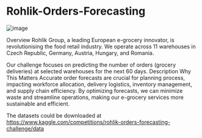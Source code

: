 # Rohlik-Orders-Forecasting
![image](https://github.com/user-attachments/assets/f04bb318-181f-4136-8b47-5f0a847f0810)

Overview
Rohlik Group, a leading European e-grocery innovator, is revolutionising the food retail industry. We operate across 11 warehouses in Czech Republic, Germany, Austria, Hungary, and Romania.

Our challenge focuses on predicting the number of orders (grocery deliveries) at selected warehouses for the next 60 days.
Description
Why This Matters
Accurate order forecasts are crucial for planning process, impacting workforce allocation, delivery logistics, inventory management, and supply chain efficiency. By optimizing forecasts, we can minimize waste and streamline operations, making our e-grocery services more sustainable and efficient.

The datasets could be downloaded at https://www.kaggle.com/competitions/rohlik-orders-forecasting-challenge/data

